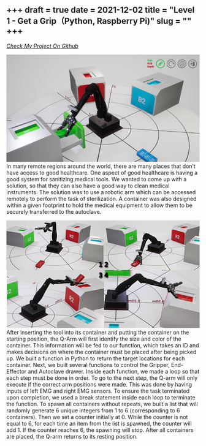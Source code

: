 +++ 
draft = true
date = 2021-12-02 
title = "Level 1 - Get a Grip（Python, Raspberry Pi)"
slug = "" 
+++
---
[*Check My Project On Github*](https://github.com/FrankGithub2022/1p13_Project_2_Get-a-Grip)


![P2_1.png](/img/P2_1.png)
In many remote regions around the world, there are many places that don’t have access to good healthcare. One aspect of good healthcare is having a good system for sanitizing medical tools. We wanted to come up with a solution, so that they can also have a good way to clean medical instruments. The solution was to use a robotic arm which can be accessed remotely to perform the task of sterilization. A container was also designed within a given footprint to hold the medical equipment to allow them to be securely transferred to the autoclave.   


![P2_2.jpg](/img/P2_2.jpg)
After inserting the tool into its container and putting the container on the starting position, the Q-Arm will first identify the size and color of the container. This information will be fed to our function, which takes an ID and makes decisions on where the container must be placed after being picked up. We built a function in Python to return the target locations for each container. Next, we built several functions to control the Gripper, End-Effector and Autoclave drawer. Inside each function, we made a loop so that each step must be done in order. To go to the next step, the Q-arm will only execute if the correct arm positions were made. This was done by having inputs of left EMG and right EMG sensors. To ensure the task terminated upon completion, we used a break statement inside each loop to terminate the function. To spawn all containers without repeats, we built a list that will randomly generate 6 unique integers from 1 to 6 (corresponding to 6 containers). Then we set a counter initially at 0. While the counter is not equal to 6, for each time an item from the list is spawned, the counter will add 1. If the counter reaches 6, the spawning will stop. After all containers are placed, the Q-arm returns to its resting position.

